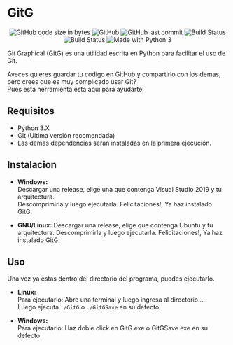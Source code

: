 ﻿# GitG
<p align="center">
<img alt="GitHub code size in bytes" src="https://img.shields.io/github/languages/code-size/sebastian-byte/gitg.svg">
<img alt="GitHub" src="https://img.shields.io/github/license/sebastian-byte/gitg.svg">
<img alt="GitHub last commit" src="https://img.shields.io/github/last-commit/sebastian-byte/gitg.svg">
<img alt="Build Status" src="https://ci.appveyor.com/api/projects/status/2p9wf48j1lllokh1?svg=true">
<img alt="Build Status" src="https://travis-ci.com/Sebastian-byte/GitG.svg">
<img alt="Made with Python 3" src="https://img.shields.io/badge/Made%20with-Python%203-green.svg">

Git Graphical (GitG) es una utilidad escrita en Python para facilitar el uso de Git.

Aveces quieres guardar tu codigo en GitHub y compartirlo con los demas, pero crees que es muy complicado usar Git?  
Pues esta herramienta esta aqui para ayudarte!
## Requisitos
- Python 3.X  
- Git (Ultima versión recomendada)
- Las demas dependencias seran instaladas en la primera ejecución.
## Instalacion
- **Windows:**  
Descargar una release, elige una que contenga Visual Studio 2019 y tu arquitectura.  
Descomprimirla y luego ejecutarla.
Felicitaciones!, Ya haz instalado GitG.

- **GNU/Linux:**
Descargar una release, elige que contenga Ubuntu y tu arquitectura.
Descomprimirla y luego ejecutarla.
Felicitaciones!, Ya haz instalado GitG.

## Uso
Una vez ya estas dentro del directorio del programa, puedes ejecutarlo.

- **Linux:**  
Para ejecutarlo: Abre una terminal y luego ingresa al directorio...  
Luego ejecuta `./GitG` o `./GitGSave` en su defecto  

- **Windows:**  
Para ejecutarlo: Haz doble click en GitG.exe o GitGSave.exe en su defecto

